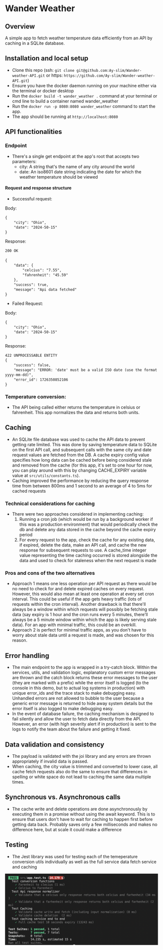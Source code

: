 # Wander Weather

## Overview

A simple app to fetch weather temperature data efficiently from an API by caching in a SQLite database.

## Installation and local setup

- Clone this repo (ssh: `git clone git@github.com:Ay-slim/Wander-weather-API.git` or https: `https://github.com/Ay-slim/Wander-weather-API.git`)
- Ensure you have the docker daemon running on your machine either via the terminal or docker desktop
- Run the `docker build -t wander_weather .` command at your terminal or cmd line to build a container named wander_weather
- Run the `docker run -p 8080:8080 wander_weather` command to start the app.
- The app should be running at `http://localhost:8080`

## API functionalities

### Endpoint

- There's a single get endpoint at the app's root that accepts two parameters:
  - city: A string that's the name of any city around the world
  - date: An iso8601 date string indicating the date for which the weather temperature should be viewed

#### Request and response structure

- Successful request:

Body:

```
{
    "city": "Ohio",
    "date": "2024-50-15"
}
```

Response:

```
200 OK

{
    "data": {
        "celcius": "7.55",
        "fahrenheit": "45.59"
    },
    "success": true,
    "message": "Api data fetched"
}
```

- Failed Request:

Body:

```
{
    "city": "Ohio",
    "date": "2024-50-15"
}
```

Response:

```
422 UNPROCESSABLE ENTITY
{
    "success": false,
    "message": "ERROR: 'date' must be a valid ISO date (use the format yyyy-mm-dd)",
    "error_id": 1726350852106
}
```

### Temperature conversion:

- The API being called either returns the temperature in celsius or fahrenheit. This app normalizes the data and returns both units.

## Caching

- An SQLite file database was used to cache the API data to prevent getting rate limited. This was done by saving temperature data to SQLite on the first API call, and subsequent calls with the same city and date request values are fetched from the DB. A cache expiry config value specifies how long data can be cached before being considered stale and removed from the cache (for this app, it's set to one hour for now, you can play around with this by changing CACHE_EXPIRY variable value at `src/utils/constants.ts`).
- Caching improved the performance by reducing the query response time from between 800ms and 1 second to an average of 4 to 5ms for cached requests

### Technical considerations for caching

- There were two approaches considered in implementing caching:
  1. Running a cron job (which would be run by a background worker if this was a production environment) that would periodically check the db and delete any data stored in the cache beyond the cache expiry period
  2. For every request to the app, check the cache for any existing data, if expired, delete the data, make an API call, and cache the new response for subsequent requests to use. A cache_time integer value representing the time caching occurred is stored alongside the data and used to check for staleness when the next request is made

### Pros and cons of the two alternatives

- Approach 1 means one less operation per API request as there would be no need to check for and delete expired caches on every request. However, this would also mean at least one operation at every set cron interval. This could be useful if the app gets heavy traffic (lots of requests within the cron interval). Another drawback is that there'll always be a window within which requests will possibly be fetching stale data (say expiry is 1 hour and the cron runs every 5 minutes, there'll always be a 5 minute window within which the app is likely serving stale data). For an app with minimal traffic, this could be an overkill.
- Approach 2 is perfect for minimal traffic apps, as you don't have to worry about stale data until a request is made, and was chosen for this reason.

## Error handling

- The main endpoint to the app is wrapped in a try-catch block. Within the services, utils, and validation logic, explanatory custom error messages are thrown and the catch block returns these error messages to the user (they are marked with a prefix) while the error itself is logged (to the console in this demo, but to actual log systems in production) with unique error_ids and the trace stack to make debugging easy. Unhandled errors are not allowed to bubble to the user because a generic error message is returned to hide away system details but the error itself is also logged to make debugging easy.
- In the event of database failure, the caching mechanism is designed to fail silently and allow the user to fetch data directly from the API. However, an error (with high severity alert if in production) is sent to the logs to notify the team about the failure and getting it fixed.

## Data validation and consistency

- The payload is validated with the joi library and any errors are thrown appropriately if invalid data is passed.
- When caching, the city value is trimmed and converted to lower case, all cache fetch requests also do the same to ensure that differences in spelling or white space do not lead to caching the same data multiple times.

## Synchronous vs. Asynchronous calls

- The cache write and delete operations are done asynchronously by executing them in a promise without using the await keyword. This is to ensure that users don't have to wait for caching to happen first before getting data back. Probably saves only a few milliseconds and makes no difference here, but at scale it could make a difference

## Testing

- The Jest library was used for testing each of the temeperature conversion utils individually as well as the full service data fetch service and caching

![alt text](<Screenshot 2024-09-14 at 9.09.03 PM.png>)

